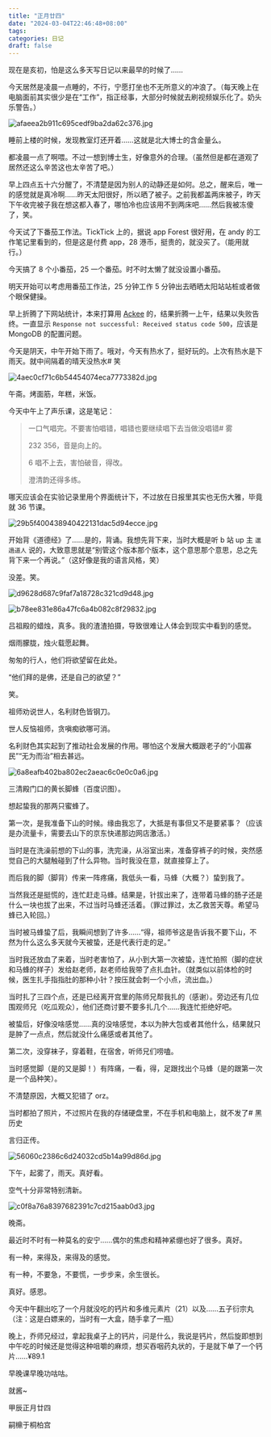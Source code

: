 ```yaml
---
title: "正月廿四"
date: "2024-03-04T22:46:48+08:00"
tags: 
categories: 日记
draft: false
---
```

现在是亥初，怕是这么多天写日记以来最早的时候了……

今天居然是凌晨一点睡的，不行，宁愿打坐也不无所意义的冲浪了。（每天晚上在电脑面前其实很少是在“工作”，指正经事，大部分时候就去刷视频娱乐化了。奶头乐警告。）

![afaeea2b911c695cedf9ba2da62c376.jpg](https://cdn.jsdelivr.net/gh/luo029/blogimage@main/24%200304%202204%2015.png)

睡前上楼的时候，发现教室灯还开着……这就是北大博士的含金量么。

都凌晨一点了啊喂。不过一想到博士生，好像意外的合理。（虽然但是都在道观了居然还这么辛苦这也太辛苦了吧。）

早上四点五十六分醒了，不清楚是因为别人的动静还是如何。总之，醒来后，唯一的感觉就是真冷啊……昨天太阳很好，所以晒了被子。之前我都盖两床被子，昨天下午收完被子我在想这都入春了，哪怕冷也应该用不到两床吧……然后我被冻傻了，笑。

今天试了下番茄工作法。TickTick 上的，据说 app Forest 很好用，在 andy 的工作笔记里看到的，但是这是付费 app，28 港币，挺贵的，就没买了。（能用就行。）

今天搞了 8 个小番茄，25 一个番茄。时不时太懒了就没设置小番茄。

明天开始可以考虑用番茄工作法，25 分钟工作 5 分钟出去晒晒太阳站站桩或者做个眼保健操。

早上折腾了下网站统计，本来打算用 [Ackee](https://github.com/electerious/Ackee) 的，结果折腾一上午，结果以失败告终。一直显示 `Response not successful: Received status code 500`，应该是 MongoDB 的配置问题。

今天是阴天，中午开始下雨了。哦对，今天有热水了，挺好玩的。上次有热水是下雨天。就中间隔着的晴天没热水# 笑

![4aec0cf71c6b54454074eca7773382d.jpg](https://cdn.jsdelivr.net/gh/luo029/blogimage@main/24%200304%202214%2021.png)

午斋。烤面筋，年糕，米饭。

今天中午上了声乐课，这是笔记：

> 一口气唱完。不要害怕唱错，唱错也要继续唱下去当做没唱错# 雾
> 
> 232 356，音是向上的。
> 
> 6 唱不上去，害怕破音，得改。
> 
> 澄清韵还得多练。

哪天应该会在实验记录里用个界面统计下，不过放在日报里其实也无伤大雅，毕竟就 36 节课。

![29b5f400438940422131dac5d94ecce.jpg](https://cdn.jsdelivr.net/gh/luo029/blogimage@main/24%200304%202216%2000.png)

开始背《道德经》了……是的，背诵。我想先背下来，当时大概是听 b 站 up 主 `邋遢道人` 说的，大致意思就是“别管这个版本那个版本，这个意思那个意思，总之先背下来一个再说。”（这好像是我的语言风格，笑）

没差。笑。

![d9628d687c9faf7a18728c321cd9d48.jpg](https://cdn.jsdelivr.net/gh/luo029/blogimage@main/24%200304%202218%2007.png)

![b78ee831e86a47fc6a4b082c8f29832.jpg](https://cdn.jsdelivr.net/gh/luo029/blogimage@main/24%200304%202217%2052.png)

吕祖殿的蜡烛，真多。我的渣渣拍摄，导致很难让人体会到现实中看到的感觉。

烟雨朦胧，烛火载愿起舞。

匆匆的行人，他们将欲望留在此处。

“他们拜的是佛，还是自己的欲望？”

笑。

祖师劝说世人，名利财色皆钢刀。

世人反恼祖师，贪嗔痴欲哪可消。

名利财色其实起到了推动社会发展的作用。哪怕这个发展大概跟老子的“小国寡民”“无为而治”相去甚远。

![6a8eafb402ba802ec2aeac6c0e0c0a6.jpg](https://cdn.jsdelivr.net/gh/luo029/blogimage@main/24%200304%202228%2042.png)

三清殿门口的黄长脚蜂（百度识图）。

想起蛰我的那两只蜜蜂了。

第一次，是我准备下山的时候。缘由我忘了，大抵是有事但又不是要紧事？（应该是办流量卡，需要去山下的京东快递那边网店激活。）

当时是在洗澡前想的下山的事，洗完澡，从浴室出来，准备穿裤子的时候，突然感觉自己的大腿触碰到了什么异物。当时我没在意，就直接穿上了。

而后我的脚（脚背）传来一阵疼痛，我低头一看，马蜂（大概？）蛰到我了。

当然我还是挺慌的，连忙赶走马蜂。结果是，针拔出来了，连带着马蜂的肠子还是什么一块也拔了出来，不过当时马蜂还活着。（罪过罪过，太乙救苦天尊。希望马蜂已入轮回。）

当时被马蜂蛰了后，我瞬间想到了许多……“得，祖师爷这是告诉我不要下山，不然为什么这么多天就今天被蛰，还是代表行走的足。”

当时我还放血了来着，当时老害怕了，从小到大第一次被蛰，连忙拍照（脚的症状和马蜂的样子）发给赵老师，赵老师给我带了点扎血针。（就类似以前体检的时候，医生扎手指指肚的那种小针？按压就会刺一个小点，流出血。）

当时扎了三四个点，还是已经离开宫里的陈师兄帮我扎的（感谢）。旁边还有几位围观师兄（吃瓜观众），他们还商讨要不要多扎几个……我连忙拒绝好吧。

被蛰后，好像没啥感觉……真的没啥感觉，本以为肿大包或者其他什么，结果就只是肿了一点点，然后就没什么痛感或者其他了。

第二次，没穿袜子，穿着鞋，在宿舍，听师兄们唠嗑。

当时感觉脚（是的又是脚！）有阵痛，一看，得，足跟找出个马蜂（是的跟第一次是一个品种笑）。

不清楚原因，大概又犯错了 orz。

当时都拍了照片，不过照片在我的存储硬盘里，不在手机和电脑上，就不发了# 黑历史

言归正传。

![56060c2386c6d24032cd5b14a99d86d.jpg](https://cdn.jsdelivr.net/gh/luo029/blogimage@main/24%200304%202242%2044.png)

下午，起雾了，雨天。真好看。

空气十分非常特别清新。

![c0f8a76a8397682391c7cd215aab0d3.jpg](https://cdn.jsdelivr.net/gh/luo029/blogimage@main/24%200304%202241%2050.png)

晚斋。

最近时不时有一种莫名的安宁……偶尔的焦虑和精神紧绷也好了很多。真好。

有一种，来得及，来得及的感觉。

有一种，不要急，不要慌，一步步来，余生很长。

真好。感恩。

今天中午翻出吃了一个月就没吃的钙片和多维元素片（21）以及……五子衍宗丸（注：这是白嫖来的，当时有一大盒，随手拿了一瓶）

晚上，乔师兄经过，拿起我桌子上的钙片，问是什么，我说是钙片，然后旋即想到中午吃的时候还是觉得这种咀嚼的麻烦，想买吞咽药丸状的，于是就下单了一个钙片……¥89.1

早晚课早晚功咕咕。

就酱~

甲辰正月廿四

嗣檙于桐柏宫